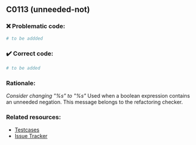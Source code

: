 ## C0113 (unneeded-not)

### :x: Problematic code:

```python
# to be addded
```

### :heavy_check_mark: Correct code:

```python
# to be added
```

### Rationale:

 *Consider changing "%s" to "%s"*
  Used when a boolean expression contains an unneeded negation. This message
  belongs to the refactoring checker.



### Related resources:

- [Testcases](#)
- [Issue Tracker](https://github.com/PyCQA/pylint/issues?q=is%3Aissue+%22unneeded-not%22+OR+%22C0113%22)
